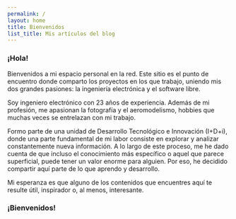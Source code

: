 ```yaml
---
permalink: /
layout: home
title: Bienvenidos
list_title: Mis artículos del blog
---
```


### ¡Hola!

Bienvenidos a mi espacio personal en la red. Este sitio es el punto de encuentro donde comparto los proyectos en los que trabajo, uniendo mis dos grandes pasiones: la ingeniería electrónica y el software libre.

Soy ingeniero electrónico con 23 años de experiencia. Además de mi profesión, me apasionan la fotografía y el aeromodelismo, hobbies que muchas veces se entrelazan con mi trabajo.

Formo parte de una unidad de Desarrollo Tecnológico e Innovación (I+D+i), donde una parte fundamental de mi labor consiste en explorar y analizar constantemente nueva información. A lo largo de este proceso, me he dado cuenta de que incluso el conocimiento más específico o aquel que parece superficial, puede tener un valor enorme para alguien. Por eso, he decidido compartir aquí parte de lo que aprendo y desarrollo.

Mi esperanza es que alguno de los contenidos que encuentres aquí te resulte útil, inspirador o, al menos, interesante.

### ¡Bienvenidos!
